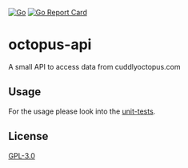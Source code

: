 [![Go](https://github.com/gan-of-culture/octopus-api/actions/workflows/go.yml/badge.svg)](https://github.com/gan-of-culture/octopus-api/actions/workflows/go.yml)
[![Go Report Card](https://goreportcard.com/badge/github.com/gan-of-culture/octopus-api)](https://goreportcard.com/report/github.com/gan-of-culture/octopus-api)

# octopus-api
A small API to access data from cuddlyoctopus.com

## Usage

For the usage please look into the [unit-tests](octopusapi_test.go).

## License

[GPL-3.0](LICENSE)